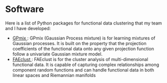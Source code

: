 # Software

Here is a list of Python packages for functional data clustering that my team and I have developed:
<ul>
	<li><a href="https://github.com/EAkeweje/GPmix">GPmix </a>: GPmix (Gaussian Process mixture) is for learning mixtures of Gaussian processes. It is built on the property that the projection coefficients of the functional data onto any given projection function follow a univariate Gaussian mixture model.  </li>
	<li><a href="https://github.com/samuelveersingh/FAE">FAEclust </a>: FAEclust is for the cluster analysis of multi-dimensional functional data. It is capable of capturing complex relationships among component random functions and can handle functional data in both linear spaces and Riemannian manifolds </li>
</ul>



